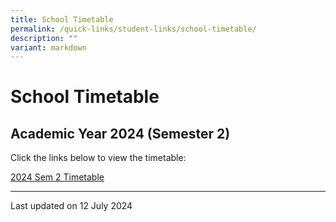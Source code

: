 ```yaml
---
title: School Timetable
permalink: /quick-links/student-links/school-timetable/
description: ""
variant: markdown
---
```

School Timetable
================

Academic Year 2024 (Semester 2)
-------------------------------

Click the links below to view the timetable:

[2024 Sem 2 Timetable ](/files/2024_SEM_2_Timetable_Classes_Updated_15_07_2024.pdf)



* * *

Last updated on  12 July 2024